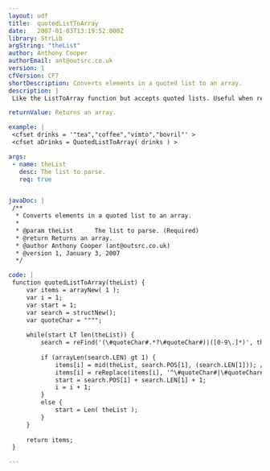 ```yaml
---
layout: udf
title:  quotedListToArray
date:   2007-01-03T13:19:52.000Z
library: StrLib
argString: "theList"
author: Anthony Cooper
authorEmail: ant@outsrc.co.uk
version: 1
cfVersion: CF7
shortDescription: Converts elements in a quoted list to an array.
description: |
 Like the ListToArray function but accepts quoted lists. Useful when reading from Quoted CSVs and the like.

returnValue: Returns an array.

example: |
 <cfset drinks = '"tea","coffee","vimto","bovril"' >
 <cfset aDrinks = QuotedListToArray( drinks ) >

args:
 - name: theList
   desc: The list to parse.
   req: true


javaDoc: |
 /**
  * Converts elements in a quoted list to an array.
  * 
  * @param theList      The list to parse. (Required)
  * @return Returns an array. 
  * @author Anthony Cooper (ant@outsrc.co.uk) 
  * @version 1, January 3, 2007 
  */

code: |
 function quotedListToArray(theList) {
     var items = arrayNew( 1 );
     var i = 1;
     var start = 1;
     var search = structNew();
     var quoteChar = """";
 
     while(start LT len(theList)) {
         search = reFind('(\#quoteChar#.*?\#quoteChar#)|([0-9\.]*)', theList, start, true );
             
         if (arrayLen(search.LEN) gt 1) {
             items[i] = mid(theList, search.POS[1], (search.LEN[1])); //Extract string
             items[i] = reReplace(items[i], '^\#quoteChar#|\#quoteChar#$', "", "All" );     //Remove double quote character
             start = search.POS[1] + search.LEN[1] + 1;
             i = i + 1;
         }
         else {
             start = Len( theList );
         }
     }
         
     return items;    
 }

---
```


